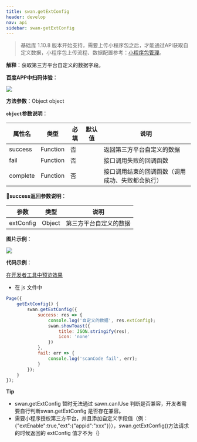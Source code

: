 ```yaml
---
title: swan.getExtConfig
header: develop
nav: api
sidebar: swan-getExtConfig
---
```



>基础库 1.10.8 版本开始支持，需要上传小程序包之后，才能通过API获取自定义数据，小程序包上传流程、数据配置参考：[小程序包管理](https://smartprogram.baidu.com/docs/develop/third/apppage/)。

**解释**：获取第三方平台自定义的数据字段。

**百度APP中扫码体验：**

<img src="https://b.bdstatic.com/miniapp/assets/images/doc_demo/pages_getExtConfig.png"  class="demo-qrcode-image" />

**方法参数**：Object object

**`object`参数说明**：

|属性名 |类型  |必填 | 默认值 |说明|
|---- | ---- | ---- | ----|----|
|success| Function |   否 | | 返回第三方平台自定义的数据|
|fail  |  Function |   否  | |接口调用失败的回调函数|
|complete   | Function   | 否 | |  接口调用结束的回调函数（调用成功、失败都会执行）|

**success返回参数说明**：

|参数 | 类型 | 说明|
|---- | ---- | ---- |
|extConfig |  Object | 第三方平台自定义的数据 |

**图片示例**：

<div class="m-doc-custom-examples">
    <div class="m-doc-custom-examples-correct">
        <img src="https://b.bdstatic.com/miniapp/images/getExtConfig1.gif">
    </div>
    <div class="m-doc-custom-examples-correct">
        <img src=" ">
    </div>
    <div class="m-doc-custom-examples-correct">
        <img src=" ">
    </div>     
</div>

**代码示例**：

<a href="swanide://fragment/8193f2d5f3f69834261c1809c72c36071574154522656" title="在开发者工具中预览效果" target="_self">在开发者工具中预览效果</a>

* 在 js 文件中

```js
Page({
    getExtConfig() {
        swan.getExtConfig({
            success: res => {
                console.log('自定义的数据', res.extConfig);
                swan.showToast({
                    title: JSON.stringify(res),
                    icon: 'none'
                })
            },
            fail: err => {
                console.log('scanCode fail', err);
            }
        });
    }
});
```



**Tip**

* swan.getExtConfig 暂时无法通过 sawn.canIUse 判断是否兼容，开发者需要自行判断swan.getExtConfig 是否存在兼容。
* 需要小程序授权第三方平台，并且添加自定义字段值（例：{"extEnable":true,"ext":{"appid":"xxx"}}），swan.getExtConfig()方法请求的时候返回的 extConfig 值才不为｛｝

